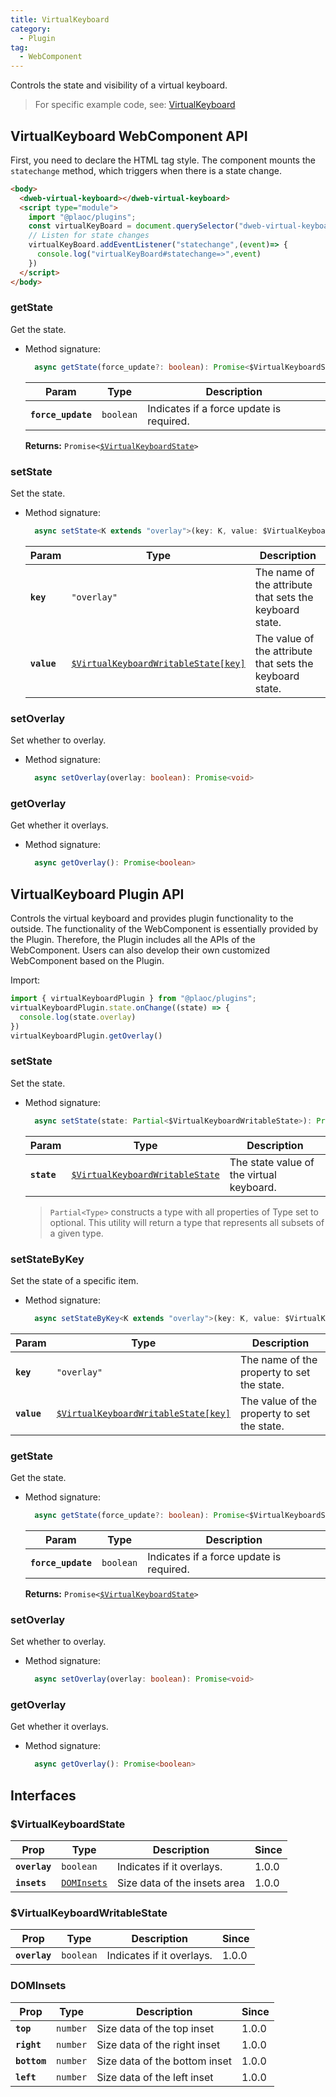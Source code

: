 ```yaml
---
title: VirtualKeyboard
category:
  - Plugin
tag:
  - WebComponent
---
```


Controls the state and visibility of a virtual keyboard.

> For specific example code, see: [VirtualKeyboard](https://github.com/BioforestChain/dweb_browser/blob/main/plaoc/demo/src/pages/VirtualKeyboard.vue)

## VirtualKeyboard WebComponent API

First, you need to declare the HTML tag style. The component mounts the `statechange` method, which triggers when there is a state change.

```html
<body>
  <dweb-virtual-keyboard></dweb-virtual-keyboard>
  <script type="module">
    import "@plaoc/plugins";
    const virtualKeyBoard = document.querySelector("dweb-virtual-keyboard")!
    // Listen for state changes
    virtualKeyBoard.addEventListener("statechange",(event)=> {
      console.log("virtualKeyBoard#statechange=>",event)
    })
  </script>
</body>
```

### getState

Get the state.

- Method signature:

  ```ts
    async getState(force_update?: boolean): Promise<$VirtualKeyboardState>
  ```

  | Param              | Type                 | Description                              |
  | ------------------ | -------------------- | ---------------------------------------- |
  | **`force_update`** | <code>boolean</code> | Indicates if a force update is required. |

  **Returns:** <code>Promise&lt;<a href="#virtualkeyboardstate">$VirtualKeyboardState</a>&gt;</code>

### setState

Set the state.

- Method signature:

  ```ts
    async setState<K extends "overlay">(key: K, value: $VirtualKeyboardWritableState[K]): Promise<void>;
  ```

  | Param       | Type                                                                                        | Description                                              |
  | ----------- | ------------------------------------------------------------------------------------------- | -------------------------------------------------------- |
  | **`key`**   | <code>"overlay"</code>                                                                      | The name of the attribute that sets the keyboard state.  |
  | **`value`** | <code><a href="#virtualkeyboardwritablestate">$VirtualKeyboardWritableState[key]</a></code> | The value of the attribute that sets the keyboard state. |

### setOverlay

Set whether to overlay.

- Method signature:

  ```ts
    async setOverlay(overlay: boolean): Promise<void>
  ```

### getOverlay

Get whether it overlays.

- Method signature:

  ```ts
    async getOverlay(): Promise<boolean>
  ```

## VirtualKeyboard Plugin API

Controls the virtual keyboard and provides plugin functionality to the outside. The functionality of the WebComponent is essentially provided by the Plugin. Therefore, the Plugin includes all the APIs of the WebComponent. Users can also develop their own customized WebComponent based on the Plugin.

Import:

```ts
import { virtualKeyboardPlugin } from "@plaoc/plugins";
virtualKeyboardPlugin.state.onChange((state) => {
  console.log(state.overlay)
})
virtualKeyboardPlugin.getOverlay()
```

### setState

Set the state.

- Method signature:

  ```ts
    async setState(state: Partial<$VirtualKeyboardWritableState>): Promise<void>
  ```

  | Param       | Type                                                                                   | Description                              |
  | ----------- | -------------------------------------------------------------------------------------- | ---------------------------------------- |
  | **`state`** | <code><a href="#virtualkeyboardwritablestate">$VirtualKeyboardWritableState</a></code> | The state value of the virtual keyboard. |

  > `Partial<Type>` constructs a type with all properties of Type set to optional. This utility will return a type that represents all subsets of a given type.

### setStateByKey

Set the state of a specific item.

- Method signature:

  ```ts
    async setStateByKey<K extends "overlay">(key: K, value: $VirtualKeyboardWritableState[K]): Promise<void>
  ```

| Param       | Type                                                                                        | Description                                 |
| ----------- | ------------------------------------------------------------------------------------------- | ------------------------------------------- |
| **`key`**   | <code>"overlay"</code>                                                                      | The name of the property to set the state.  |
| **`value`** | <code><a href="#virtualkeyboardwritablestate">$VirtualKeyboardWritableState[key]</a></code> | The value of the property to set the state. |

### getState

Get the state.

- Method signature:

  ```ts
    async getState(force_update?: boolean): Promise<$VirtualKeyboardState>
  ```

  | Param              | Type                 | Description                              |
  | ------------------ | -------------------- | ---------------------------------------- |
  | **`force_update`** | <code>boolean</code> | Indicates if a force update is required. |

  **Returns:** <code>Promise&lt;<a href="#virtualkeyboardstate">$VirtualKeyboardState</a>&gt;</code>

### setOverlay

Set whether to overlay.

- Method signature:

  ```ts
    async setOverlay(overlay: boolean): Promise<void>
  ```

### getOverlay

Get whether it overlays.

- Method signature:

  ```ts
    async getOverlay(): Promise<boolean>
  ```

## Interfaces

### $VirtualKeyboardState

| Prop          | Type                                            | Description                  | Since |
| ------------- | ----------------------------------------------- | ---------------------------- | ----- |
| **`overlay`** | <code>boolean</code>                            | Indicates if it overlays.    | 1.0.0 |
| **`insets`**  | <code><a href="#dominsets">DOMInsets</a></code> | Size data of the insets area | 1.0.0 |

### $VirtualKeyboardWritableState

| Prop          | Type                 | Description               | Since |
| ------------- | -------------------- | ------------------------- | ----- |
| **`overlay`** | <code>boolean</code> | Indicates if it overlays. | 1.0.0 |

### DOMInsets

| Prop         | Type                | Description                   | Since |
| ------------ | ------------------- | ----------------------------- | ----- |
| **`top`**    | <code>number</code> | Size data of the top inset    | 1.0.0 |
| **`right`**  | <code>number</code> | Size data of the right inset  | 1.0.0 |
| **`bottom`** | <code>number</code> | Size data of the bottom inset | 1.0.0 |
| **`left`**   | <code>number</code> | Size data of the left inset   | 1.0.0 |
